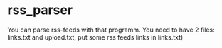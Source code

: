 # rss_parser


You can parse rss-feeds with that programm.
You need to have 2 files: links.txt and upload.txt, put some rss feeds links in links.txt)
